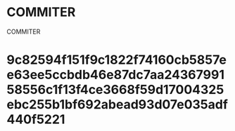# COMMITER
COMMITER






# 9c82594f151f9c1822f74160cb5857ee63ee5ccbdb46e87dc7aa2436799158556c1f13f4ce3668f59d17004325ebc255b1bf692abead93d07e035adf440f5221
